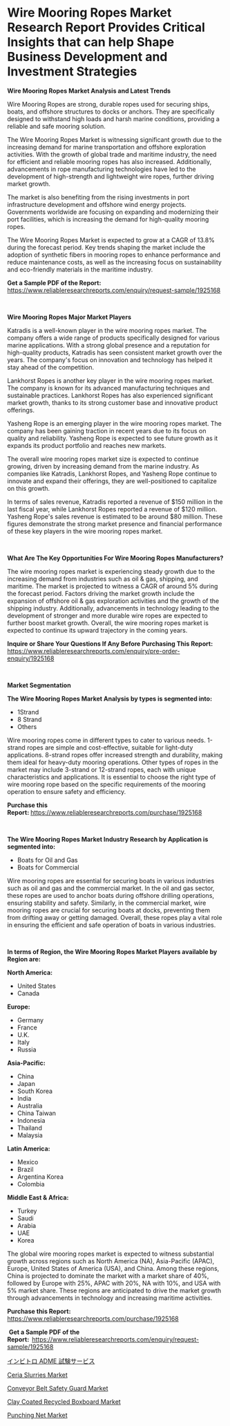 <p><h1>Wire Mooring Ropes Market Research Report Provides Critical Insights that can help Shape Business Development and Investment Strategies</h1></p><p><strong>Wire Mooring Ropes Market Analysis and Latest Trends</strong></p>
<p><p>Wire Mooring Ropes are strong, durable ropes used for securing ships, boats, and offshore structures to docks or anchors. They are specifically designed to withstand high loads and harsh marine conditions, providing a reliable and safe mooring solution.</p><p>The Wire Mooring Ropes Market is witnessing significant growth due to the increasing demand for marine transportation and offshore exploration activities. With the growth of global trade and maritime industry, the need for efficient and reliable mooring ropes has also increased. Additionally, advancements in rope manufacturing technologies have led to the development of high-strength and lightweight wire ropes, further driving market growth.</p><p>The market is also benefiting from the rising investments in port infrastructure development and offshore wind energy projects. Governments worldwide are focusing on expanding and modernizing their port facilities, which is increasing the demand for high-quality mooring ropes.</p><p>The Wire Mooring Ropes Market is expected to grow at a CAGR of 13.8% during the forecast period. Key trends shaping the market include the adoption of synthetic fibers in mooring ropes to enhance performance and reduce maintenance costs, as well as the increasing focus on sustainability and eco-friendly materials in the maritime industry.</p></p>
<p><strong>Get a Sample PDF of the Report:&nbsp;</strong> <a href="https://www.reliableresearchreports.com/enquiry/request-sample/1925168">https://www.reliableresearchreports.com/enquiry/request-sample/1925168</a></p>
<p>&nbsp;</p>
<p><strong>Wire Mooring Ropes Major Market Players</strong></p>
<p><p>Katradis is a well-known player in the wire mooring ropes market. The company offers a wide range of products specifically designed for various marine applications. With a strong global presence and a reputation for high-quality products, Katradis has seen consistent market growth over the years. The company's focus on innovation and technology has helped it stay ahead of the competition.</p><p>Lankhorst Ropes is another key player in the wire mooring ropes market. The company is known for its advanced manufacturing techniques and sustainable practices. Lankhorst Ropes has also experienced significant market growth, thanks to its strong customer base and innovative product offerings.</p><p>Yasheng Rope is an emerging player in the wire mooring ropes market. The company has been gaining traction in recent years due to its focus on quality and reliability. Yasheng Rope is expected to see future growth as it expands its product portfolio and reaches new markets.</p><p>The overall wire mooring ropes market size is expected to continue growing, driven by increasing demand from the marine industry. As companies like Katradis, Lankhorst Ropes, and Yasheng Rope continue to innovate and expand their offerings, they are well-positioned to capitalize on this growth.</p><p>In terms of sales revenue, Katradis reported a revenue of $150 million in the last fiscal year, while Lankhorst Ropes reported a revenue of $120 million. Yasheng Rope's sales revenue is estimated to be around $80 million. These figures demonstrate the strong market presence and financial performance of these key players in the wire mooring ropes market.</p></p>
<p>&nbsp;</p>
<p><strong>What Are The Key Opportunities For Wire Mooring Ropes Manufacturers?</strong></p>
<p><p>The wire mooring ropes market is experiencing steady growth due to the increasing demand from industries such as oil & gas, shipping, and maritime. The market is projected to witness a CAGR of around 5% during the forecast period. Factors driving the market growth include the expansion of offshore oil & gas exploration activities and the growth of the shipping industry. Additionally, advancements in technology leading to the development of stronger and more durable wire ropes are expected to further boost market growth. Overall, the wire mooring ropes market is expected to continue its upward trajectory in the coming years.</p></p>
<p><strong>Inquire or Share Your Questions If Any Before Purchasing This Report:</strong> <a href="https://www.reliableresearchreports.com/enquiry/pre-order-enquiry/1925168">https://www.reliableresearchreports.com/enquiry/pre-order-enquiry/1925168</a></p>
<p>&nbsp;</p>
<p><strong>Market Segmentation</strong></p>
<p><strong>The Wire Mooring Ropes Market Analysis by types is segmented into:</strong></p>
<p><ul><li>1Strand</li><li>8 Strand</li><li>Others</li></ul></p>
<p><p>Wire mooring ropes come in different types to cater to various needs. 1-strand ropes are simple and cost-effective, suitable for light-duty applications. 8-strand ropes offer increased strength and durability, making them ideal for heavy-duty mooring operations. Other types of ropes in the market may include 3-strand or 12-strand ropes, each with unique characteristics and applications. It is essential to choose the right type of wire mooring rope based on the specific requirements of the mooring operation to ensure safety and efficiency.</p></p>
<p><strong>Purchase this Report:&nbsp;</strong><a href="https://www.reliableresearchreports.com/purchase/1925168">https://www.reliableresearchreports.com/purchase/1925168</a></p>
<p>&nbsp;</p>
<p><strong>The Wire Mooring Ropes Market Industry Research by Application is segmented into:</strong></p>
<p><ul><li>Boats for Oil and Gas</li><li>Boats for Commercial</li></ul></p>
<p><p>Wire mooring ropes are essential for securing boats in various industries such as oil and gas and the commercial market. In the oil and gas sector, these ropes are used to anchor boats during offshore drilling operations, ensuring stability and safety. Similarly, in the commercial market, wire mooring ropes are crucial for securing boats at docks, preventing them from drifting away or getting damaged. Overall, these ropes play a vital role in ensuring the efficient and safe operation of boats in various industries.</p></p>
<p>&nbsp;</p>
<p><strong>In terms of Region, the Wire Mooring Ropes Market Players available by Region are:</strong></p>
<p>
    <p> <strong> North America: </strong>
        <ul>
            <li>United States</li>
            <li>Canada</li>
        </ul>
        </p> 
    <p> <strong> Europe: </strong>
        <ul>
            <li>Germany</li>
            <li>France</li>
            <li>U.K.</li>
            <li>Italy</li>
            <li>Russia</li>
        </ul>
        </p> 
    <p> <strong> Asia-Pacific: </strong>
        <ul>
            <li>China</li>
            <li>Japan</li>
            <li>South Korea</li>
            <li>India</li>
            <li>Australia</li>
            <li>China Taiwan</li>
            <li>Indonesia</li>
            <li>Thailand</li>
            <li>Malaysia</li>
        </ul>
        </p> 
    <p> <strong> Latin America: </strong>
        <ul>
            <li>Mexico</li>
            <li>Brazil</li>
            <li>Argentina Korea</li>
            <li>Colombia</li>
        </ul>
        </p> 
    <p> <strong> Middle East & Africa: </strong>
        <ul>
            <li>Turkey</li>
            <li>Saudi</li>
            <li>Arabia</li>
            <li>UAE</li>
            <li>Korea</li>
        </ul>
    </p>
    </p>
<p><p>The global wire mooring ropes market is expected to witness substantial growth across regions such as North America (NA), Asia-Pacific (APAC), Europe, United States of America (USA), and China. Among these regions, China is projected to dominate the market with a market share of 40%, followed by Europe with 25%, APAC with 20%, NA with 10%, and USA with 5% market share. These regions are anticipated to drive the market growth through advancements in technology and increasing maritime activities.</p></p>
<p><strong>Purchase this Report: </strong><a href="https://www.reliableresearchreports.com/purchase/1925168">https://www.reliableresearchreports.com/purchase/1925168</a></p>
<p>&nbsp;<strong>Get a Sample PDF of the Report:&nbsp;&nbsp;</strong><a href="https://www.reliableresearchreports.com/enquiry/request-sample/1925168">https://www.reliableresearchreports.com/enquiry/request-sample/1925168</a></p>
<p><strong></strong></p>
<p><p><a href="https://github.com/zekaoe592392/Market-Research-Report-List-1/blob/main/7629575184343.md">インビトロ ADME 試験サービス</a></p><p><a href="https://extreme-scabiosa-c81.notion.site/Insights-into-Ceria-Slurries-Market-Size-Analysing-Market-Share-Trends-and-Growth-from-2024-to-20-6d7596cbd72e4add94bd82d0b8e7d2a5">Ceria Slurries Market</a></p><p><a href="https://view.publitas.com/reportprime-1/conveyor-belt-safety-guard-market-provides-detailed-segmentation-of-this-market-based-on-type-application-and-region-and-forecast-for-the-period-from-2024-2031/">Conveyor Belt Safety Guard Market</a></p><p><a href="https://metal-farmhouse-e95.notion.site/Clay-Coated-Recycled-Boxboard-Market-Research-Report-Forecasted-for-Period-from-2024-2031-by-Mark-d67426057ca44f47ac01f6b161efa420">Clay Coated Recycled Boxboard Market</a></p><p><a href="https://view.publitas.com/reportprime-1/punching-net-market-size-focuses-on-market-dynamics-in-depth-analysis-and-future-projections-of-its-market-forecasted-for-period-from-2024-to-2031/">Punching Net Market</a></p></p>